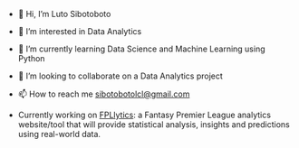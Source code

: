 - 👋 Hi, I’m Luto Sibotoboto
- 👀 I’m interested in  Data Analytics
- 🌱 I’m currently learning Data Science and Machine Learning using Python
- 💞️ I’m looking to collaborate on a Data Analytics project
- 📫 How to reach me sibotobotolcl@gmail.com

- Currently working on [FPLlytics](https://github.com/FPLytics): a Fantasy Premier League analytics website/tool that will provide statistical analysis, insights and predictions using real-world data.

<!---
withouttheh/withouttheh is a ✨ special ✨ repository because its `README.md` (this file) appears on your GitHub profile.
You can click the Preview link to take a look at your changes.
--->
